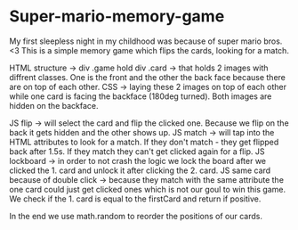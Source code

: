 # Super-mario-memory-game
My first sleepless night in my childhood was because of super mario bros. &lt;3 This is a simple memory game which flips the cards, looking for a match. 

HTML structure -> div .game hold div .card -> that holds 2 images with diffrent classes. One is the front and the other the back face because there are on top of each other.
CSS -> laying these 2 images on top of each other while one card is facing the backface (180deg turned). Both images are hidden on the backface.

JS flip -> will select the card and flip the clicked one. Because we flip on the back it gets hidden and the other shows up.
JS match -> will tap into the HTML attributes to look for a match. If they don't match - they get flipped back after 1.5s. If they match they can't get clicked again for a flip.
JS lockboard -> in order to not crash the logic we lock the board after we clicked the 1. card and unlock it after clicking the 2. card.
JS same card because of double click -> because they match with the same attribute the one card could just get clicked ones which is not our goul to win this game. We check if the 1. card is equal to the firstCard and return if positive.

In the end we use math.random to reorder the positions of our cards.
